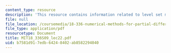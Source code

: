 ```yaml
---
content_type: resource
description: 'This resource contains information related to level set method. '
file: null
file_location: /coursemedia/18-336-numerical-methods-for-partial-differential-equations-spring-2009/b7581d917edb64248402ab8582294040_MIT18_336S09_lec22.pdf
file_type: application/pdf
resourcetype: Document
title: MIT18_336S09_lec22.pdf
uid: b7581d91-7edb-6424-8402-ab8582294040
---
```


